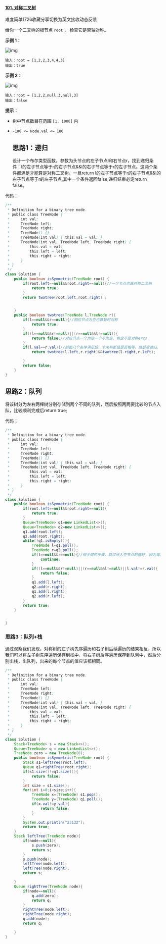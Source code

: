 #### [101. 对称二叉树](https://leetcode-cn.com/problems/symmetric-tree/)

难度简单1726收藏分享切换为英文接收动态反馈

给你一个二叉树的根节点 `root` ， 检查它是否轴对称。

 

**示例 1：**

![img](https://assets.leetcode.com/uploads/2021/02/19/symtree1.jpg)

```
输入：root = [1,2,2,3,4,4,3]
输出：true
```

**示例 2：**

![img](https://assets.leetcode.com/uploads/2021/02/19/symtree2.jpg)

```
输入：root = [1,2,2,null,3,null,3]
输出：false
```

 

**提示：**

- 树中节点数目在范围 `[1, 1000]` 内

- `-100 <= Node.val <= 100`

  ## 思路1：递归

  设计一个布尔类型函数，参数为头节点的左子节点l和右节点r，找到递归条件：l的左子节点等于r的右子节点&&l的右子节点等于r的左子节点。这两个条件都满足才能算是对称二叉树。一旦return l的左子节点等于r的右子节点&&l的右子节点等于r的左子节点,其中一个条件返回false,递归结束必定return false。

  

代码：

```java
/**
 * Definition for a binary tree node.
 * public class TreeNode {
 *     int val;
 *     TreeNode left;
 *     TreeNode right;
 *     TreeNode() {}
 *     TreeNode(int val) { this.val = val; }
 *     TreeNode(int val, TreeNode left, TreeNode right) {
 *         this.val = val;
 *         this.left = left;
 *         this.right = right;
 *     }
 * }
 */
class Solution {
    public boolean isSymmetric(TreeNode root) {
        if(root.left==null&&root.right==null){//一个节点也算对称二叉树
            return true;
        }
        return twotree(root.left,root.right) ;


    }
    public boolean twotree(TreeNode l,TreeNode r){
        if(l==null&&r==null){//相应节点为空也算暂时对称
            return true;
        }
        if((l==null&&r!=null)||(r==null&&l!=null)){
            return false;//对应节点一个为空一个不为空，肯定不是对称ercs
        }
        if(l.val==r.val){//前面几个条件满足后，才来判断值是否相等，然后后递归。
            return twotree(l.left,r.right)&&twotree(l.right,r.left);

        }
        return false;
    }
}
```

## 思路2：队列

将该树分为左右两棵树分别存储到两个不同的队列，然后按照两两要比较的节点入队，比较顺利完成后return true;

代码；

```java
/**
 * Definition for a binary tree node.
 * public class TreeNode {
 *     int val;
 *     TreeNode left;
 *     TreeNode right;
 *     TreeNode() {}
 *     TreeNode(int val) { this.val = val; }
 *     TreeNode(int val, TreeNode left, TreeNode right) {
 *         this.val = val;
 *         this.left = left;
 *         this.right = right;
 *     }
 * }
 */
class Solution {
    public boolean isSymmetric(TreeNode root) {
        if(root.left==null&&root.right==null){
            return true;
        }
        Queue<TreeNode> q1=new LinkedList<>();
        Queue<TreeNode> q2=new LinkedList<>();
        q1.add(root.left);
        q2.add(root.right);
        while(!q1.isEmpty()){
            TreeNode l=q1.poll();
            TreeNode r=q2.poll();
            if(l==null&&r==null){//很关键的步骤，跳过压入空节点的循环，因为每次压四个，弹出两个，有时会弹出空空节点，然后下面的l.val空指针异常
                continue;
            }
            if((l==null&&r!=null)||(r==null&&l!=null)||l.val!=r.val){
                return false;
            }
            q1.add(l.left);
            q2.add(r.right);
            q1.add(l.right);
            q2.add(r.left);
        }
        return true;
    }


}
```

### 思路3：队列+栈

通过观察我们发现，对称树的左子树先序遍历和右子树后续遍历的结果相反，所以我们可以将左子树先序遍历保存到栈中，将右子树后序遍历保存到队列中，然后分别出栈，出队列，出来的每个节点的值应该都相同。

```java
/**
 * Definition for a binary tree node.
 * public class TreeNode {
 *     int val;
 *     TreeNode left;
 *     TreeNode right;
 *     TreeNode() {}
 *     TreeNode(int val) { this.val = val; }
 *     TreeNode(int val, TreeNode left, TreeNode right) {
 *         this.val = val;
 *         this.left = left;
 *         this.right = right;
 *     }
 * }
 */
class Solution {
    Stack<TreeNode> s = new Stack<>();
    Queue<TreeNode> q = new LinkedList<>();
    TreeNode zero = new TreeNode(0);
    public boolean isSymmetric(TreeNode root) {
        Stack s1=leftTree(root.left);
        Queue q1=rightTree(root.right);
        if(s1.size()!=q1.size()){
            return false;
        }
        int size = s1.size();
        for(int i=0;i<size;i++){
            TreeNode x=(TreeNode) s1.pop();
            TreeNode y=(TreeNode) q1.poll();
            if(x.val!=y.val){
                return false;
            }
        }
        System.out.println("23132");
        return true;
    }
    Stack leftTree(TreeNode node){
        if(node==null){
            s.push(zero);
            return s;
        }
        s.push(node);
        leftTree(node.left);
        leftTree(node.right);
        return s;

    }
    Queue rightTree(TreeNode node){
        if(node==null){
            q.add(zero);
            return q;
        }
        rightTree(node.left);
        rightTree(node.right);
        q.add(node);
        return q;

    }
}
```
